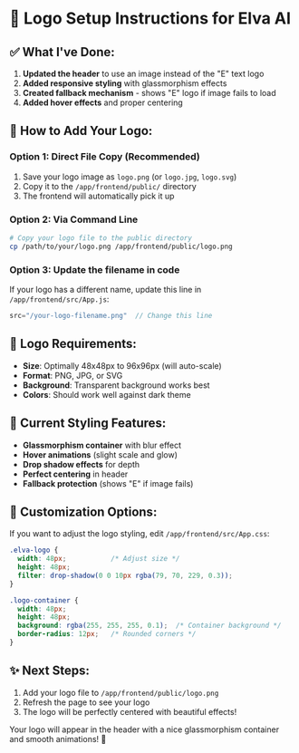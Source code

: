 # 🎨 Logo Setup Instructions for Elva AI

## ✅ What I've Done:

1. **Updated the header** to use an image instead of the "E" text logo
2. **Added responsive styling** with glassmorphism effects
3. **Created fallback mechanism** - shows "E" logo if image fails to load
4. **Added hover effects** and proper centering

## 📁 How to Add Your Logo:

### Option 1: Direct File Copy (Recommended)
1. Save your logo image as `logo.png` (or `logo.jpg`, `logo.svg`)
2. Copy it to the `/app/frontend/public/` directory
3. The frontend will automatically pick it up

### Option 2: Via Command Line
```bash
# Copy your logo file to the public directory
cp /path/to/your/logo.png /app/frontend/public/logo.png
```

### Option 3: Update the filename in code
If your logo has a different name, update this line in `/app/frontend/src/App.js`:
```javascript
src="/your-logo-filename.png"  // Change this line
```

## 🎯 Logo Requirements:

- **Size**: Optimally 48x48px to 96x96px (will auto-scale)
- **Format**: PNG, JPG, or SVG
- **Background**: Transparent background works best
- **Colors**: Should work well against dark theme

## 🎨 Current Styling Features:

- **Glassmorphism container** with blur effect
- **Hover animations** (slight scale and glow)
- **Drop shadow effects** for depth
- **Perfect centering** in header
- **Fallback protection** (shows "E" if image fails)

## 🔧 Customization Options:

If you want to adjust the logo styling, edit `/app/frontend/src/App.css`:

```css
.elva-logo {
  width: 48px;           /* Adjust size */
  height: 48px;
  filter: drop-shadow(0 0 10px rgba(79, 70, 229, 0.3));
}

.logo-container {
  width: 48px;
  height: 48px;
  background: rgba(255, 255, 255, 0.1);  /* Container background */
  border-radius: 12px;   /* Rounded corners */
}
```

## ✨ Next Steps:

1. Add your logo file to `/app/frontend/public/logo.png`
2. Refresh the page to see your logo
3. The logo will be perfectly centered with beautiful effects!

Your logo will appear in the header with a nice glassmorphism container and smooth animations! 🚀